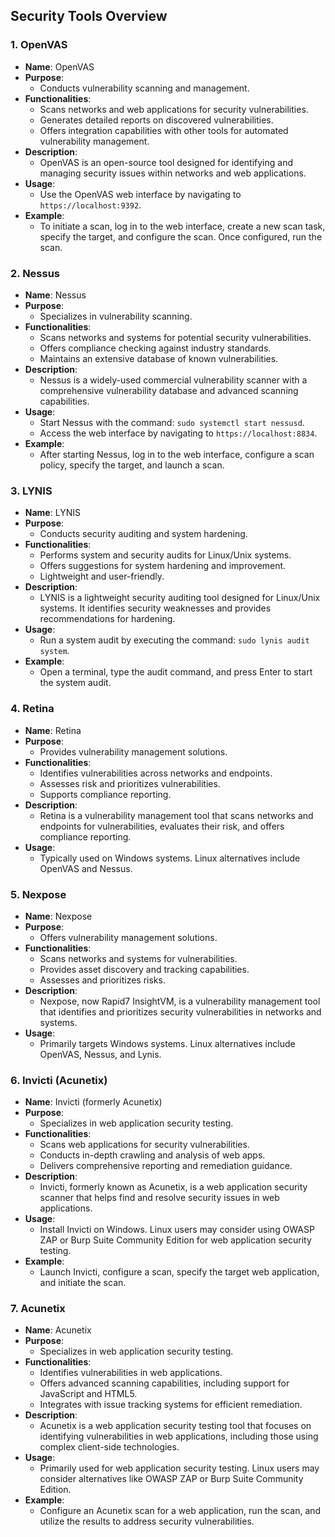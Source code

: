 ## Security Tools Overview

### 1. OpenVAS
- **Name**: OpenVAS
- **Purpose**:
  - Conducts vulnerability scanning and management.
- **Functionalities**:
  - Scans networks and web applications for security vulnerabilities.
  - Generates detailed reports on discovered vulnerabilities.
  - Offers integration capabilities with other tools for automated vulnerability management.
- **Description**:
  - OpenVAS is an open-source tool designed for identifying and managing security issues within networks and web applications.
- **Usage**:
  - Use the OpenVAS web interface by navigating to `https://localhost:9392`.
- **Example**:
  - To initiate a scan, log in to the web interface, create a new scan task, specify the target, and configure the scan. Once configured, run the scan.

### 2. Nessus
- **Name**: Nessus
- **Purpose**:
  - Specializes in vulnerability scanning.
- **Functionalities**:
  - Scans networks and systems for potential security vulnerabilities.
  - Offers compliance checking against industry standards.
  - Maintains an extensive database of known vulnerabilities.
- **Description**:
  - Nessus is a widely-used commercial vulnerability scanner with a comprehensive vulnerability database and advanced scanning capabilities.
- **Usage**:
  - Start Nessus with the command: `sudo systemctl start nessusd`.
  - Access the web interface by navigating to `https://localhost:8834`.
- **Example**:
  - After starting Nessus, log in to the web interface, configure a scan policy, specify the target, and launch a scan.

### 3. LYNIS
- **Name**: LYNIS
- **Purpose**:
  - Conducts security auditing and system hardening.
- **Functionalities**:
  - Performs system and security audits for Linux/Unix systems.
  - Offers suggestions for system hardening and improvement.
  - Lightweight and user-friendly.
- **Description**:
  - LYNIS is a lightweight security auditing tool designed for Linux/Unix systems. It identifies security weaknesses and provides recommendations for hardening.
- **Usage**:
  - Run a system audit by executing the command: `sudo lynis audit system`.
- **Example**:
  - Open a terminal, type the audit command, and press Enter to start the system audit.

### 4. Retina
- **Name**: Retina
- **Purpose**:
  - Provides vulnerability management solutions.
- **Functionalities**:
  - Identifies vulnerabilities across networks and endpoints.
  - Assesses risk and prioritizes vulnerabilities.
  - Supports compliance reporting.
- **Description**:
  - Retina is a vulnerability management tool that scans networks and endpoints for vulnerabilities, evaluates their risk, and offers compliance reporting.
- **Usage**:
  - Typically used on Windows systems. Linux alternatives include OpenVAS and Nessus.


### 5. Nexpose
- **Name**: Nexpose
- **Purpose**:
  - Offers vulnerability management solutions.
- **Functionalities**:
  - Scans networks and systems for vulnerabilities.
  - Provides asset discovery and tracking capabilities.
  - Assesses and prioritizes risks.
- **Description**:
  - Nexpose, now Rapid7 InsightVM, is a vulnerability management tool that identifies and prioritizes security vulnerabilities in networks and systems.
- **Usage**:
  - Primarily targets Windows systems. Linux alternatives include OpenVAS, Nessus, and Lynis.


### 6. Invicti (Acunetix)
- **Name**: Invicti (formerly Acunetix)
- **Purpose**:
  - Specializes in web application security testing.
- **Functionalities**:
  - Scans web applications for security vulnerabilities.
  - Conducts in-depth crawling and analysis of web apps.
  - Delivers comprehensive reporting and remediation guidance.
- **Description**:
  - Invicti, formerly known as Acunetix, is a web application security scanner that helps find and resolve security issues in web applications.
- **Usage**:
  - Install Invicti on Windows. Linux users may consider using OWASP ZAP or Burp Suite Community Edition for web application security testing.
- **Example**:
  - Launch Invicti, configure a scan, specify the target web application, and initiate the scan.

### 7. Acunetix
- **Name**: Acunetix
- **Purpose**:
  - Specializes in web application security testing.
- **Functionalities**:
  - Identifies vulnerabilities in web applications.
  - Offers advanced scanning capabilities, including support for JavaScript and HTML5.
  - Integrates with issue tracking systems for efficient remediation.
- **Description**:
  - Acunetix is a web application security testing tool that focuses on identifying vulnerabilities in web applications, including those using complex client-side technologies.
- **Usage**:
  - Primarily used for web application security testing. Linux users may consider alternatives like OWASP ZAP or Burp Suite Community Edition.
- **Example**:
  - Configure an Acunetix scan for a web application, run the scan, and utilize the results to address security vulnerabilities.


